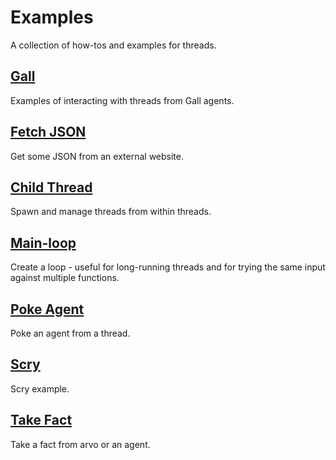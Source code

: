 # Examples

A collection of how-tos and examples for threads.

## [Gall](gall)

Examples of interacting with threads from Gall agents.

## [Fetch JSON](get-json)

Get some JSON from an external website.

## [Child Thread](child-thread)

Spawn and manage threads from within threads.

## [Main-loop](main-loop)

Create a loop - useful for long-running threads and for trying the same input
against multiple functions.

## [Poke Agent](poke-agent)

Poke an agent from a thread.

## [Scry](scry)

Scry example.

## [Take Fact](take-fact)

Take a fact from arvo or an agent.
